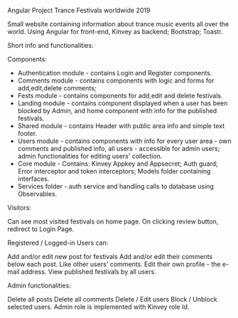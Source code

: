 Angular Project Trance Festivals worldwide 2019

Small website containing information about trance music events all over the world.
Using Angular for front-end, Kinvey as backend; Bootstrap; Toastr.

Short info and functionalities:

Components:

- Authentication module - contains Login and Register components.
- Comments module - contains components with logic and forms for add,edit,delete comments;
- Fests module - contains components for add,edit and delete festivals.
- Landing module - contains component displayed when a user has been blocked by Admin,
  and home component with info for the published festivals.
- Shared module - contains Header with public area info and simple text footer.
- Users module - contains components with info for every user area - own comments and published info,
  all users - accessible for admin users; admin functionalities for editing users' collection.
- Core module - Contains: Kinvey Appkey and Appsecret; Auth guard; Error interceptor and token interceptors;
  Models folder containing interfaces.
- Services folder - auth service and handling calls to database using Observables.

Visitors:

Can see most visited festivals on home page.
On clicking review button, redirect to Login Page.

Registered / Logged-in Users can:

Add and/or edit new post for festivals
Add and/or edit their comments below each post.
Like other users' comments.
Edit their own profile - the e-mail address.
View published festivals by all users.

Admin functionalities:

Delete all posts
Delete all comments
Delete / Edit users
Block / Unblock selected users.
Admin role is implemented with Kinvey role Id.

